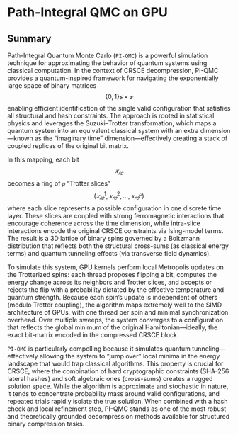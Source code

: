 Path-Integral QMC on GPU
========================

<script type="text/javascript"
  src="https://asymmetric-effort.com/js/mathjax/2.7.0/MathJax.js?config=TeX-AMS_CHTML">
</script>
<script type="text/x-mathjax-config">
  MathJax.Hub.Config({
    tex2jax: {
      inlineMath: [['$','$'], ['\\(','\\)']],
      processEscapes: true},
      jax: ["input/TeX","input/MathML","input/AsciiMath","output/CommonHTML"],
      extensions: ["tex2jax.js","mml2jax.js","asciimath2jax.js","MathMenu.js","MathZoom.js","AssistiveMML.js", "[Contrib]/a11y/accessibility-menu.js"],
      TeX: {
      extensions: ["AMSmath.js","AMSsymbols.js","noErrors.js","noUndefined.js"],
      equationNumbers: {
      autoNumber: "AMS"
      }
    }
  });
</script>

## Summary

Path-Integral Quantum Monte Carlo (`PI-QMC`) is a powerful simulation technique for approximating the behavior of 
quantum systems using classical computation. In the context of CRSCE decompression, PI-QMC provides a quantum-inspired
framework for navigating the exponentially large space of binary matrices $$\{0,1\}𝑠×𝑠$$ enabling efficient 
identification of the single valid configuration that satisfies all structural and hash constraints. The approach is 
rooted in statistical physics and leverages the Suzuki–Trotter transformation, which maps a quantum system into an 
equivalent classical system with an extra dimension—known as the “imaginary time” dimension—effectively creating a 
stack of coupled replicas of the original bit matrix.

In this mapping, each bit $$𝑥_{𝑟𝑐}$$ becomes a ring of `𝑝` “Trotter slices” $$(𝑥_{𝑟𝑐}^{1},𝑥_{𝑟𝑐}^{2},...,𝑥_{𝑟𝑐}^𝑝)$$
where each slice represents a possible configuration in one discrete time layer. These slices are coupled with strong 
ferromagnetic interactions that encourage coherence across the time dimension, while intra-slice interactions encode 
the original CRSCE constraints via Ising-model terms. The result is a 3D lattice of binary spins governed by a 
Boltzmann distribution that reflects both the structural cross-sums (as classical energy terms) and quantum tunneling 
effects (via transverse field dynamics).

To simulate this system, GPU kernels perform local Metropolis updates on the Trotterized spins: each thread proposes 
flipping a bit, computes the energy change across its neighbors and Trotter slices, and accepts or rejects the flip 
with a probability dictated by the effective temperature and quantum strength. Because each spin’s update is 
independent of others (modulo Trotter coupling), the algorithm maps extremely well to the SIMD architecture of GPUs, 
with one thread per spin and minimal synchronization overhead. Over multiple sweeps, the system converges to a 
configuration that reflects the global minimum of the original Hamiltonian—ideally, the exact bit-matrix encoded in 
the compressed CRSCE block.

`PI-QMC` is particularly compelling because it simulates quantum tunneling—effectively allowing the system to “jump 
over” local minima in the energy landscape that would trap classical algorithms. This property is crucial for CRSCE, 
where the combination of hard cryptographic constraints (SHA-256 lateral hashes) and soft algebraic ones (cross-sums) 
creates a rugged solution space. While the algorithm is approximate and stochastic in nature, it tends to concentrate
probability mass around valid configurations, and repeated trials rapidly isolate the true solution. When combined with
a hash check and local refinement step, PI-QMC stands as one of the most robust and theoretically grounded 
decompression methods available for structured binary compression tasks.
